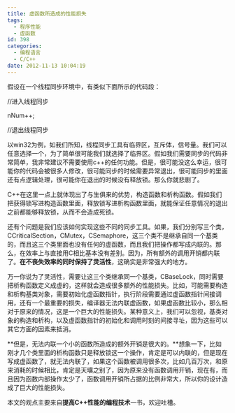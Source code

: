 ```yaml
---
title: 虚函数所造成的性能损失
tags:
  - 程序性能
  - 虚函数
id: 398
categories:
  - 编程语言
  - C/C++
date: 2012-11-13 10:04:19
---
```


假设在一个线程同步环境中，有类似下面所示的代码段：

//进入线程同步

nNum++;

//退出线程同步

以win32为例，如我们所知，线程同步工具有临界区，互斥体，信号量。我们可以任意选择一个，为了简单很可能我们就选择了临界区。假如我们需要同步的代码非常简单，我非常建议不需要使用c++的任何功能。但是，很可能没这么幸运，很可能你的代码会被很多人修改，很可能同步的时候需要异常退出，很可能同步的里面还有点逻辑处理，很可能你在退出的时候没有释放锁。那么你就悲剧了。

C++在这里一点上就体现出了与生俱来的优势，构造函数和析构函数。假如我们把获得锁写进构造函数里面，释放锁写进析构函数里面，就能保证任意情况的退出之前都能够释放锁，从而不会造成死锁。

还有个问题是我们应该如何实现这些不同的同步工具。如果，我们分别写三个类，CCriticalSection，CMutex，CSemaphore，这三个类不是继承自同一个基类的，而且这三个类里面也没有任何的虚函数，而且我们把操作都写成内联的。那么，在效率上与直接用C相比基本没有差别。因为，所有额外的调用开销都内联了。**在不丧失效率的同时保持了灵活性**，这确实是非常强大的地方。

万一你说为了灵活性，需要让这三个类继承同一个基类，CBaseLock，同时需要把析构函数定义成虚的，这样就会造成很多额外的性能损失。比如，可能需要构造和析构基类对象，需要初始化虚函数指针，执行阶段需要通过虚函数指针间接调用，还有一个最重要的损失，编译器无法内联虚函数，如果虚函数比较小，那么相对于原来的情况，这是一个巨大的性能损失。某种意义上，我们可以忽视，基类对象的构造和析构，以及虚函数指针的初始化和调用时刻的间接寻址，因为这些可以其它方面的因素来抵消。

**但是，无法内联一个小的函数所造成的额外开销是很大的。**想象一下，比如刚才几个类里面的析构函数只是释放锁这一个操作，肯定是可以内联的，但是现在写成虚函数了，就无法内联了，如果这个函数被调用很多次，比如几百万次，和原来消耗的时候相比，肯定是天壤之别了，因为原来没有函数调用开销，现在有，而且因为函数内部操作太少了，函数调用开销所占据的比例非常大，所以你的设计造成了巨大的性能损失。

本文的观点主要来自**提高C++性能的编程技术**一书，欢迎吐槽。